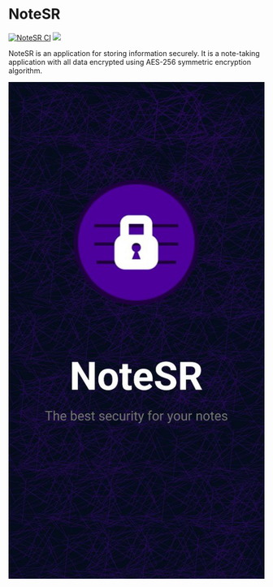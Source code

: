 # NoteSR

[![NoteSR CI](https://github.com/zHd4/NoteSR/actions/workflows/main.yml/badge.svg)](https://github.com/zHd4/NoteSR/actions/workflows/main.yml)
<a href="https://codeclimate.com/github/zHd4/NoteSR/maintainability"><img src="https://api.codeclimate.com/v1/badges/ea8a3c789f19d60b1ca1/maintainability" /></a>

NoteSR is an application for storing information securely.
It is a note-taking application with all data encrypted using AES-256 symmetric encryption algorithm.

<div style="text-align: center"><img alt="banner" src=".images/banner.jpg"></div>